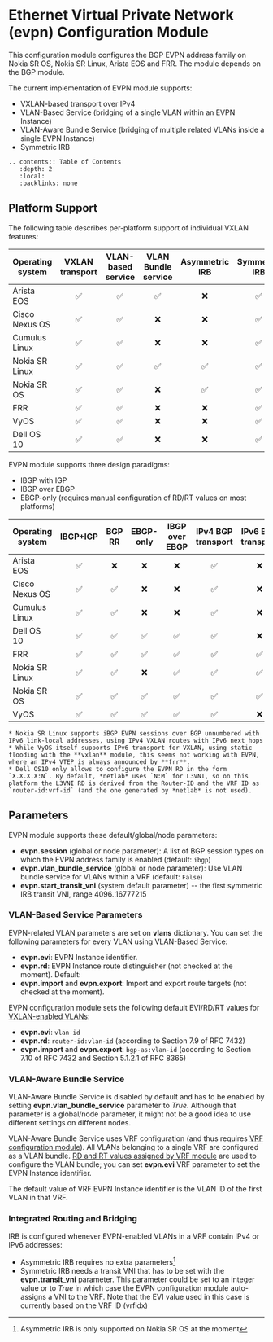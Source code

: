 # Ethernet Virtual Private Network (evpn) Configuration Module

This configuration module configures the BGP EVPN address family on Nokia SR OS, Nokia SR Linux, Arista EOS and FRR. The module depends on the BGP module.

The current implementation of EVPN module supports:

* VXLAN-based transport over IPv4
* VLAN-Based Service (bridging of a single VLAN within an EVPN Instance)
* VLAN-Aware Bundle Service (bridging of multiple related VLANs inside a single EVPN Instance)
* Symmetric IRB

```eval_rst
.. contents:: Table of Contents
   :depth: 2
   :local:
   :backlinks: none
```

## Platform Support

The following table describes per-platform support of individual VXLAN features:

| Operating system   | VXLAN<br>transport | VLAN-based<br>service | VLAN Bundle<br>service | Asymmetric<br>IRB | Symmetric<br>IRB |
| ------------------ | :-: | :-: | :-: | :-: | :-: |
| Arista EOS         | ✅  | ✅  | ✅  |  ❌  | ✅  |
| Cisco Nexus OS     | ✅  | ✅  |  ❌  |  ❌  | ✅  |
| Cumulus Linux      | ✅  | ✅  |  ❌  |  ❌  | ✅  |
| Nokia SR Linux     | ✅  | ✅  |  ✅  |  ✅  | ✅  |
| Nokia SR OS        | ✅  | ✅  |  ❌  |  ✅  | ✅  |
| FRR                | ✅  | ✅  |  ❌  |  ❌  | ✅  |
| VyOS               | ✅  | ✅  |  ❌  |  ❌  | ✅  |
| Dell OS 10         | ✅  | ✅  |  ❌  |  ❌  | ✅  |

EVPN module supports three design paradigms:

* IBGP with IGP
* IBGP over EBGP
* EBGP-only (requires manual configuration of RD/RT values on most platforms)

| Operating system   | IBGP+IGP | BGP RR | EBGP-only | IBGP over<br>EBGP | IPv4 BGP<br>transport | IPv6 BGP<br>transport |
| ------------------ | :-: | :-: | :-: | :-: | :-: | :-: |
| Arista EOS         | ✅  | ❌   | ❌   | ❌   | ✅  | ❌   |
| Cisco Nexus OS     | ✅  | ✅  | ❌   | ❌   | ✅  | ❌   |
| Cumulus Linux      | ✅  | ✅  | ❌   | ❌   | ✅  | ❌   |
| Dell OS 10         | ✅  | ✅  | ✅  | ✅  | ✅  | ❌   |
| FRR                | ✅  | ✅  | ✅  | ✅  | ✅  | ✅  |
| Nokia SR Linux     | ✅  | ✅  |  ❌  | ✅  | ✅  | ✅  |
| Nokia SR OS        | ✅  | ✅  | ✅  | ✅  | ✅  | ✅  |
| VyOS               | ✅  | ✅  | ✅  | ✅  | ✅  | ❌   |

```{note}
* Nokia SR Linux supports iBGP EVPN sessions over BGP unnumbered with IPv6 link-local addresses, using IPv4 VXLAN routes with IPv6 next hops
* While VyOS itself supports IPv6 transport for VXLAN, using static flooding with the **vxlan** module, this seems not working with EVPN, where an IPv4 VTEP is always announced by **frr**.
* Dell OS10 only allows to configure the EVPN RD in the form `X.X.X.X:N`. By default, *netlab* uses `N:M` for L3VNI, so on this platform the L3VNI RD is derived from the Router-ID and the VRF ID as `router-id:vrf-id` (and the one generated by *netlab* is not used).
```

## Parameters

EVPN module supports these default/global/node parameters:

* **evpn.session** (global or node parameter): A list of BGP session types on which the EVPN address family is enabled (default: `ibgp`)
* **evpn.vlan_bundle_service** (global or node parameter): Use VLAN bundle service for VLANs within a VRF (default: `False`)
* **evpn.start_transit_vni** (system default parameter) -- the first symmetric IRB transit VNI, range 4096..16777215

### VLAN-Based Service Parameters

EVPN-related VLAN parameters are set on **vlans** dictionary. You can set the following parameters for every VLAN using VLAN-Based Service:

* **evpn.evi**: EVPN Instance identifier.
* **evpn.rd**: EVPN Instance route distinguisher (not checked at the moment). Default: 
* **evpn.import** and **evpn.export**: Import and export route targets (not checked at the moment).

EVPN configuration module sets the following default EVI/RD/RT values for [VXLAN-enabled VLANs](vxlan.md#selecting-vxlan-enabled-vlans):

* **evpn.evi**: `vlan-id`
* **evpn.rd**: `router-id:vlan-id` (according to Section 7.9 of RFC 7432)
* **evpn.import** and **evpn.export**: `bgp-as:vlan-id` (according to Section 7.10 of RFC 7432 and Section 5.1.2.1 of RFC 8365)

### VLAN-Aware Bundle Service

VLAN-Aware Bundle Service is disabled by default and has to be enabled by setting **evpn.vlan_bundle_service** parameter to _True_. Although that parameter is a global/node parameter, it might not be a good idea to use different settings on different nodes. 

VLAN-Aware Bundle Service uses VRF configuration (and thus requires [VRF configuration module](vrf.md)). All VLANs belonging to a single VRF are configured as a VLAN bundle. [RD and RT values assigned by VRF module](vrf.md#rd-and-rt-values) are used to configure the VLAN bundle; you can set **evpn.evi** VRF parameter to set the EVPN Instance identifier.

The default value of VRF EVPN Instance identifier is the VLAN ID of the first VLAN in that VRF.

### Integrated Routing and Bridging

IRB is configured whenever EVPN-enabled VLANs in a VRF contain IPv4 or IPv6 addresses:

* Asymmetric IRB requires no extra parameters[^NS]
* Symmetric IRB needs a transit VNI that has to be set with the **evpn.transit_vni** parameter. This parameter could be set to an integer value or to *True* in which case the EVPN configuration module auto-assigns a VNI to the VRF. Note that the EVI value used in this case is currently based on the VRF ID (vrfidx)

[^NS]: Asymmetric IRB is only supported on Nokia SR OS at the moment
